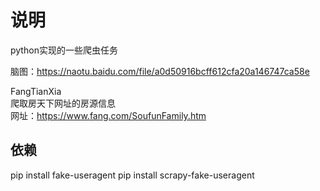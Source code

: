 # 说明
python实现的一些爬虫任务  

脑图：https://naotu.baidu.com/file/a0d50916bcff612cfa20a146747ca58e  


FangTianXia   
爬取房天下网址的房源信息  
网址：https://www.fang.com/SoufunFamily.htm


## 依赖
pip install fake-useragent
pip install scrapy-fake-useragent



